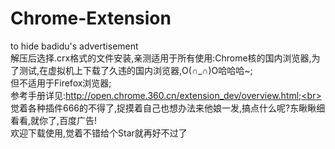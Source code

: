 # Chrome-Extension   <br>
to  hide badidu's advertisement<br>
解压后选择.crx格式的文件安装,亲测适用于所有使用:Chrome核的国内浏览器,为了测试,在虚拟机上下载了久违的国内浏览器,O(∩_∩)O哈哈哈~;<br>
但不适用于Firefox浏览器;<br>
参考手册详见:http://open.chrome.360.cn/extension_dev/overview.html;<br>
觉着各种插件666的不得了,捉摸着自己也想办法来他娘一发,搞点什么呢?东瞅瞅细看看,就你了,百度广告!<br>
欢迎下载使用,觉着不错给个Star就再好不过了
